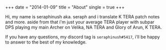 +++
date  = "2014-01-09"
title = "About"
single = true
+++

Hi, my name is seraphinush aka. seraph and i translate K TERA patch notes and more. aside from that i'm just your average TERA player with subpar DPS playing my main Archer on Velika, NA TERA and Glory of Arun, K TERA.

If you have any questions, my discord tag is `seraphinush#5417`, i'll be happy to answer to the best of my knowledge.